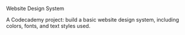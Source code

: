 Website Design System

A Codecademy project: build a basic website design system, including colors, fonts, and text styles used.
